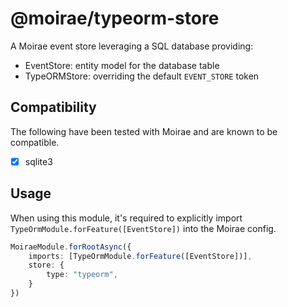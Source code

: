 # @moirae/typeorm-store

A Moirae event store leveraging a SQL database providing:
- EventStore: entity model for the database table
- TypeORMStore: overriding the default `EVENT_STORE` token

## Compatibility
The following have been tested with Moirae and are known to be compatible.
- [x] sqlite3

## Usage
When using this module, it's required to explicitly import `TypeOrmModule.forFeature([EventStore])` into the Moirae config.

```ts
MoiraeModule.forRootAsync({
    imports: [TypeOrmModule.forFeature([EventStore])],
    store: {
        type: "typeorm",
    }
})
